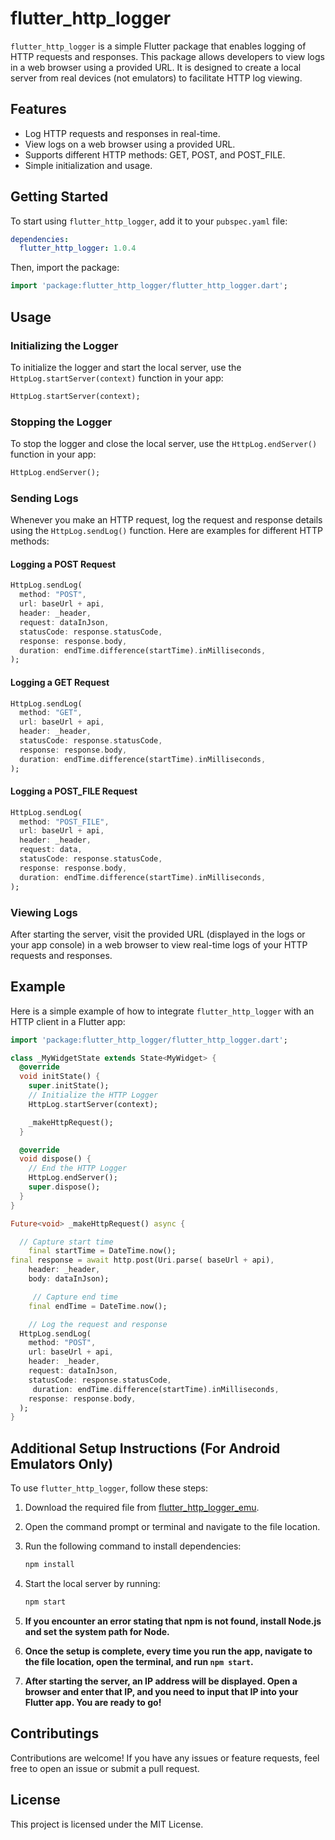 
# flutter_http_logger

`flutter_http_logger` is a simple Flutter package that enables logging of HTTP requests and responses. This package allows developers to view logs in a web browser using a provided URL. It is designed to create a local server from real devices (not emulators) to facilitate HTTP log viewing.

## Features

- Log HTTP requests and responses in real-time.
- View logs on a web browser using a provided URL.
- Supports different HTTP methods: GET, POST, and POST_FILE.
- Simple initialization and usage.

## Getting Started

To start using `flutter_http_logger`, add it to your `pubspec.yaml` file:

```yaml
dependencies:
  flutter_http_logger: 1.0.4
```

Then, import the package:

```dart
import 'package:flutter_http_logger/flutter_http_logger.dart';
```

## Usage

### Initializing the Logger

To initialize the logger and start the local server, use the `HttpLog.startServer(context)` function in your app:

```dart
HttpLog.startServer(context);
```

### Stopping the Logger

To stop the logger and close the local server, use the `HttpLog.endServer()` function in your app:

```dart
HttpLog.endServer();
```

### Sending Logs

Whenever you make an HTTP request, log the request and response details using the `HttpLog.sendLog()` function. Here are examples for different HTTP methods:

#### Logging a POST Request

```dart
HttpLog.sendLog(
  method: "POST",
  url: baseUrl + api,
  header: _header,
  request: dataInJson,
  statusCode: response.statusCode,
  response: response.body,
  duration: endTime.difference(startTime).inMilliseconds,
);
```

#### Logging a GET Request

```dart
HttpLog.sendLog(
  method: "GET",
  url: baseUrl + api,
  header: _header,
  statusCode: response.statusCode,
  response: response.body,
  duration: endTime.difference(startTime).inMilliseconds,
);
```

#### Logging a POST_FILE Request

```dart
HttpLog.sendLog(
  method: "POST_FILE",
  url: baseUrl + api,
  header: _header,
  request: data,
  statusCode: response.statusCode,
  response: response.body,
  duration: endTime.difference(startTime).inMilliseconds,
);
```

### Viewing Logs

After starting the server, visit the provided URL (displayed in the logs or your app console) in a web browser to view real-time logs of your HTTP requests and responses.

## Example

Here is a simple example of how to integrate `flutter_http_logger` with an HTTP client in a Flutter app:

```dart
import 'package:flutter_http_logger/flutter_http_logger.dart';

class _MyWidgetState extends State<MyWidget> {
  @override
  void initState() {
    super.initState();
    // Initialize the HTTP Logger
    HttpLog.startServer(context);

    _makeHttpRequest();
  }

  @override
  void dispose() {
    // End the HTTP Logger
    HttpLog.endServer();
    super.dispose();
  }
}

Future<void> _makeHttpRequest() async {

  // Capture start time
    final startTime = DateTime.now();
final response = await http.post(Uri.parse( baseUrl + api),
    header: _header,
    body: dataInJson);

     // Capture end time
    final endTime = DateTime.now();

    // Log the request and response
  HttpLog.sendLog(
    method: "POST",
    url: baseUrl + api,
    header: _header,
    request: dataInJson,
    statusCode: response.statusCode,
     duration: endTime.difference(startTime).inMilliseconds,
    response: response.body,
  );
}
```

## Additional Setup Instructions (For Android Emulators Only)

To use `flutter_http_logger`, follow these steps:

1. Download the required file from [flutter_http_logger_emu](https://github.com/coffyee/flutter_http_logger_emu/archive/refs/heads/main.zip).
2. Open the command prompt or terminal and navigate to the file location.
3. Run the following command to install dependencies:

   ```sh
   npm install
   ```

4. Start the local server by running:

   ```sh
   npm start
   ```

5. **If you encounter an error stating that npm is not found, install Node.js and set the system path for Node.**
6. **Once the setup is complete, every time you run the app, navigate to the file location, open the terminal, and run `npm start`.**
7. **After starting the server, an IP address will be displayed. Open a browser and enter that IP, and you need to input that IP into your Flutter app. You are ready to go!**

## Contributings

Contributions are welcome! If you have any issues or feature requests, feel free to open an issue or submit a pull request.

## License

This project is licensed under the MIT License.

